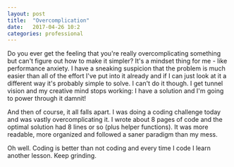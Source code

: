 ```yaml
---
layout: post
title:  "Overcomplication"
date:   2017-04-26 10:2
categories: professional
---
```


Do you ever get the feeling that you're really overcomplicating something but can't figure out how to make it 
simpler? It's a mindset thing for me - like performance anxiety. I have a sneaking suspicion that the problem
is much easier than all of the effort I've put into it already and if I can just look at it a different way
it's probably simple to solve.  I can't do it though. I get tunnel vision and my creative mind stops working: I
have a solution and I'm going to power through it damnit!

And then of course, it all falls apart. I was doing a coding challenge today and was vastly overcomplicating it.
I wrote about 8 pages of code and the optimal solution had 8 lines or so (plus helper functions). It was more
readable, more organized and followed a saner paradigm than my mess.

Oh well. Coding is better than not coding and every time I code I learn another lesson. Keep grinding.